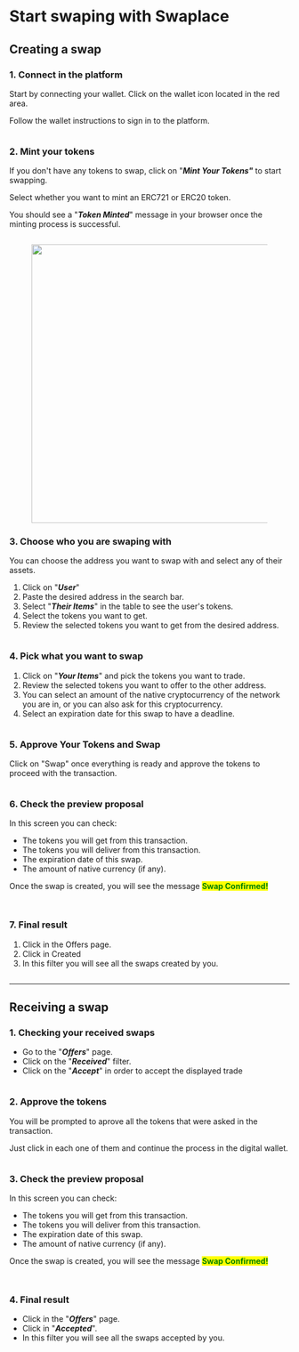# Start swaping with Swaplace

## Creating a swap

### 1. Connect in the platform &#x20;

Start by connecting your wallet. Click on the wallet icon located in the red area.

Follow the wallet instructions to sign in to the platform.

<figure><img src="../.gitbook/assets/imagem 1.png" alt=""><figcaption></figcaption></figure>

### 2. Mint your tokens

If you don't have any tokens to swap, click on "_**Mint Your Tokens"**_ to start swapping.

Select whether you want to mint an ERC721 or ERC20 token.

You should see a "_**Token Minted**_" message in your browser once the minting process is successful.

<figure><img src="../.gitbook/assets/imagem 4.png" alt=""><figcaption></figcaption></figure>

<figure><img src="../.gitbook/assets/imagem 6.png" alt="" width="501"><figcaption></figcaption></figure>

### 3. Choose who you are swaping with

You can choose the address you want to swap with and select any of their assets.

1. Click on "_**User**_"
2. Paste the desired address in the search bar.
3. Select "_**Their Items**_" in the table to see the user's tokens.
4. Select the tokens you want to get.
5. Review the selected tokens you want to get from the desired address.

<figure><img src="../.gitbook/assets/imagem 7 (1).png" alt=""><figcaption></figcaption></figure>

### 4. Pick what you want to swap

1. Click on "_**Your Items**_" and pick the tokens you want to trade.
2. Review the selected tokens you want to offer to the other address.
3. You can select an amount of the native cryptocurrency of the network you are in, or you can also ask for this cryptocurrency.&#x20;
4. Select an expiration date for this swap to have a deadline.

<figure><img src="../.gitbook/assets/imagem 8.png" alt=""><figcaption></figcaption></figure>

### 5. Approve Your Tokens and Swap

Click on "Swap" once everything is ready and approve the tokens to proceed with the transaction.

<figure><img src="../.gitbook/assets/imagem 9.png" alt=""><figcaption></figcaption></figure>

### 6. Check the preview proposal

In this screen you can check:

* The tokens you will get from this transaction.
* The tokens you will deliver from this transaction.
* The expiration date of this swap.
* The amount of native currency (if any).

Once the swap is created, you will see the message <mark style="color:green;">**Swap Confirmed!**</mark>

<figure><img src="../.gitbook/assets/imagem 10.png" alt=""><figcaption></figcaption></figure>

<figure><img src="../.gitbook/assets/imagem 11.png" alt=""><figcaption></figcaption></figure>



### 7. Final result

1. Click in the Offers page.
2. Click in Created
3. In this filter you will see all the swaps created by you.

<figure><img src="../.gitbook/assets/imagem 12_who_created_the_swap.png" alt=""><figcaption></figcaption></figure>

***

## Receiving a swap

### 1. Checking your received swaps

* Go to the "_**Offers**_" page.
* Click on the "_**Received**_" filter.
* Click on the "_**Accept**_" in order to accept the displayed trade

<figure><img src="../.gitbook/assets/image (18).png" alt=""><figcaption></figcaption></figure>

### 2. Approve the tokens

You will be prompted to aprove all the tokens that were asked in the transaction.

Just click in each one of them and continue the process in the digital wallet.

<figure><img src="../.gitbook/assets/image (19).png" alt=""><figcaption></figcaption></figure>

### 3. Check the preview proposal

In this screen you can check:

* The tokens you will get from this transaction.
* The tokens you will deliver from this transaction.
* The expiration date of this swap.
* The amount of native currency (if any).

Once the swap is created, you will see the message <mark style="color:green;">**Swap Confirmed!**</mark>

<figure><img src="../.gitbook/assets/image (20).png" alt=""><figcaption></figcaption></figure>

<figure><img src="../.gitbook/assets/imagem 16.png" alt=""><figcaption></figcaption></figure>

### 4. Final result

* Click in the "_**Offers**_" page.
* Click in "_**Accepted**_".
* In this filter you will see all the swaps accepted by you.

<figure><img src="../.gitbook/assets/imagem 17.png" alt=""><figcaption></figcaption></figure>
